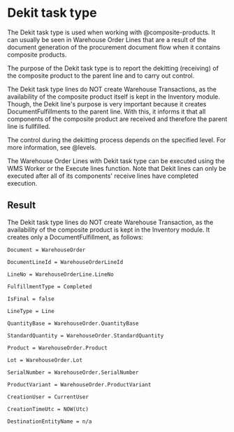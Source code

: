 # Dekit task type
The Dekit task type is used when working with @composite-products. It can usually be seen in Warehouse Order Lines that are a result of the document generation of the procurement document flow when it contains composite products.

The purpose of the Dekit task type is to report the dekitting (receiving) of the composite product to the parent line and to carry out control.

The Dekit task type lines do NOT create Warehouse Transactions, as the availability of the composite product itself is kept in the Inventory module. Though, the Dekit line's purpose is very important because it creates DocumentFulfillments to the parent line. With this, it informs it that all components of the composite product are received and therefore the parent line is fullfilled.

The control during the dekitting process depends on the specified level. For more information, see @levels.

The Warehouse Order Lines with Dekit task type can be executed using the WMS Worker or the Execute lines function.
Note that Dekit lines can only be executed after all of its components' receive lines have completed execution.

## Result
The Dekit task type lines do NOT create Warehouse Transaction, as the availability of the composite product is kept in the Inventory module. 
It creates only a DocumentFulfillment, as follows:

`````````
Document = WarehouseOrder

DocumentLineId = WarehouseOrderLineId

LineNo = WarehouseOrderLine.LineNo

FulfillmentType = Completed

IsFinal = false

LineType = Line

QuantityBase = WarehouseOrder.QuantityBase

StandardQuantity = WarehouseOrder.StandardQuantity

Product = WarehouseOrder.Product

Lot = WarehouseOrder.Lot

SerialNumber = WarehouseOrder.SerialNumber

ProductVariant = WarehouseOrder.ProductVariant

CreationUser = CurrentUser

CreationTimeUtc = NOW(Utc)

DestinationEntityName = n/a

`````````
